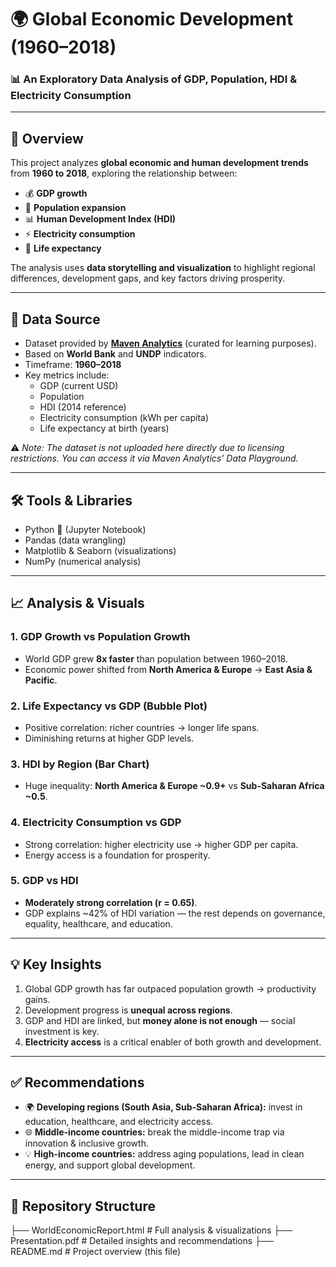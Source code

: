 # 🌍 Global Economic Development (1960–2018)  

### 📊 An Exploratory Data Analysis of GDP, Population, HDI & Electricity Consumption  

---

## 🔎 Overview  
This project analyzes **global economic and human development trends** from **1960 to 2018**, exploring the relationship between:  
- 💰 **GDP growth**  
- 👥 **Population expansion**  
- 📊 **Human Development Index (HDI)**  
- ⚡ **Electricity consumption**  
- 🏥 **Life expectancy**  

The analysis uses **data storytelling and visualization** to highlight regional differences, development gaps, and key factors driving prosperity.  

---

## 📂 Data Source  
- Dataset provided by **[Maven Analytics](https://www.mavenanalytics.io/data-playground)** (curated for learning purposes).  
- Based on **World Bank** and **UNDP** indicators.  
- Timeframe: **1960–2018**  
- Key metrics include:  
  - GDP (current USD)  
  - Population  
  - HDI (2014 reference)  
  - Electricity consumption (kWh per capita)  
  - Life expectancy at birth (years)  

⚠️ *Note: The dataset is not uploaded here directly due to licensing restrictions. You can access it via Maven Analytics’ Data Playground.*  

---

## 🛠️ Tools & Libraries  
- Python 🐍 (Jupyter Notebook)  
- Pandas (data wrangling)  
- Matplotlib & Seaborn (visualizations)  
- NumPy (numerical analysis)  

---

## 📈 Analysis & Visuals  

### 1. GDP Growth vs Population Growth  
- World GDP grew **8x faster** than population between 1960–2018.  
- Economic power shifted from **North America & Europe** → **East Asia & Pacific**.  

### 2. Life Expectancy vs GDP (Bubble Plot)  
- Positive correlation: richer countries → longer life spans.  
- Diminishing returns at higher GDP levels.  

### 3. HDI by Region (Bar Chart)  
- Huge inequality: **North America & Europe ~0.9+** vs **Sub-Saharan Africa ~0.5**.  

### 4. Electricity Consumption vs GDP  
- Strong correlation: higher electricity use → higher GDP per capita.  
- Energy access is a foundation for prosperity.  

### 5. GDP vs HDI  
- **Moderately strong correlation (r = 0.65)**.  
- GDP explains ~42% of HDI variation — the rest depends on governance, equality, healthcare, and education.  

---

## 💡 Key Insights  
1. Global GDP growth has far outpaced population growth → productivity gains.  
2. Development progress is **unequal across regions**.  
3. GDP and HDI are linked, but **money alone is not enough** — social investment is key.  
4. **Electricity access** is a critical enabler of both growth and development.  

---

## ✅ Recommendations  
- 🌍 **Developing regions (South Asia, Sub-Saharan Africa):** invest in education, healthcare, and electricity access.  
- 🌐 **Middle-income countries:** break the middle-income trap via innovation & inclusive growth.  
- 💡 **High-income countries:** address aging populations, lead in clean energy, and support global development.  

---

## 📂 Repository Structure  
├── WorldEconomicReport.html # Full analysis & visualizations
├── Presentation.pdf # Detailed insights and recommendations
├── README.md # Project overview (this file)
